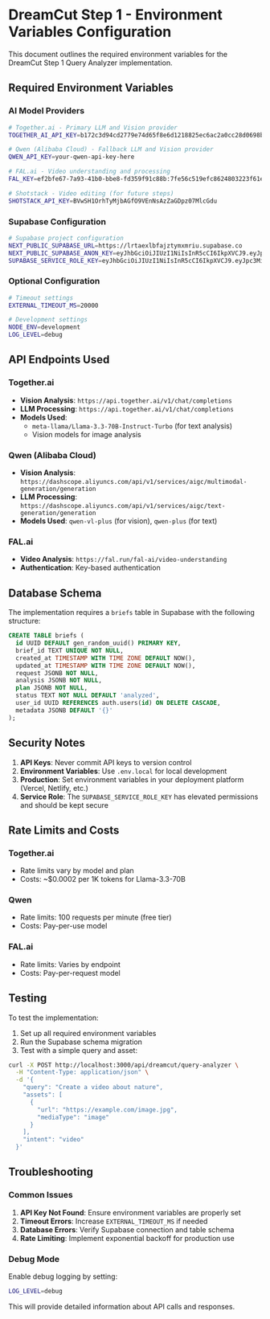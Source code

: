 # DreamCut Step 1 - Environment Variables Configuration

This document outlines the required environment variables for the DreamCut Step 1 Query Analyzer implementation.

## Required Environment Variables

### AI Model Providers

```bash
# Together.ai - Primary LLM and Vision provider
TOGETHER_AI_API_KEY=b172c3d94cd2779e74d65f8e6d1218825ec6ac2a0cc28d0698bb4e73dd361f00

# Qwen (Alibaba Cloud) - Fallback LLM and Vision provider
QWEN_API_KEY=your-qwen-api-key-here

# FAL.ai - Video understanding and processing
FAL_KEY=ef2bfe67-7a93-41b0-bbe8-fd359f91c88b:7fe56c519efc8624803223f61eea1d25

# Shotstack - Video editing (for future steps)
SHOTSTACK_API_KEY=BVwSH1OrhTyMjbAGfO9VEnNsAzZaGDpz07MlcGdu
```

### Supabase Configuration

```bash
# Supabase project configuration
NEXT_PUBLIC_SUPABASE_URL=https://lrtaexlbfajztymxmriu.supabase.co
NEXT_PUBLIC_SUPABASE_ANON_KEY=eyJhbGciOiJIUzI1NiIsInR5cCI6IkpXVCJ9.eyJpc3MiOiJzdXBhYmFzZSIsInJlZiI6ImxydGFleGxiZmFqenR5bXhtcml1Iiwicm9sZSI6ImFub24iLCJpYXQiOjE3NTc3MTgxNjIsImV4cCI6MjA3MzI5NDE2Mn0.Y90sZY1_X4QwA87d3KjmTX_E6dQjXvdiXfzqfXDaemg
SUPABASE_SERVICE_ROLE_KEY=eyJhbGciOiJIUzI1NiIsInR5cCI6IkpXVCJ9.eyJpc3MiOiJzdXBhYmFzZSIsInJlZiI6ImxydGFleGxiZmFqenR5bXhtcml1Iiwicm9sZSI6InNlcnZpY2Vfcm9sZSIsImlhdCI6MTc1NzcxODE2MiwiZXhwIjoyMDczMjk0MTYyfQ.H6Am11FNnn5ZzS3upzCvW3YsFUjo1fmC5WOTQxgF6YA
```

### Optional Configuration

```bash
# Timeout settings
EXTERNAL_TIMEOUT_MS=20000

# Development settings
NODE_ENV=development
LOG_LEVEL=debug
```

## API Endpoints Used

### Together.ai
- **Vision Analysis**: `https://api.together.ai/v1/chat/completions`
- **LLM Processing**: `https://api.together.ai/v1/chat/completions`
- **Models Used**: 
  - `meta-llama/Llama-3.3-70B-Instruct-Turbo` (for text analysis)
  - Vision models for image analysis

### Qwen (Alibaba Cloud)
- **Vision Analysis**: `https://dashscope.aliyuncs.com/api/v1/services/aigc/multimodal-generation/generation`
- **LLM Processing**: `https://dashscope.aliyuncs.com/api/v1/services/aigc/text-generation/generation`
- **Models Used**: `qwen-vl-plus` (for vision), `qwen-plus` (for text)

### FAL.ai
- **Video Analysis**: `https://fal.run/fal-ai/video-understanding`
- **Authentication**: Key-based authentication

## Database Schema

The implementation requires a `briefs` table in Supabase with the following structure:

```sql
CREATE TABLE briefs (
  id UUID DEFAULT gen_random_uuid() PRIMARY KEY,
  brief_id TEXT UNIQUE NOT NULL,
  created_at TIMESTAMP WITH TIME ZONE DEFAULT NOW(),
  updated_at TIMESTAMP WITH TIME ZONE DEFAULT NOW(),
  request JSONB NOT NULL,
  analysis JSONB NOT NULL,
  plan JSONB NOT NULL,
  status TEXT NOT NULL DEFAULT 'analyzed',
  user_id UUID REFERENCES auth.users(id) ON DELETE CASCADE,
  metadata JSONB DEFAULT '{}'
);
```

## Security Notes

1. **API Keys**: Never commit API keys to version control
2. **Environment Variables**: Use `.env.local` for local development
3. **Production**: Set environment variables in your deployment platform (Vercel, Netlify, etc.)
4. **Service Role**: The `SUPABASE_SERVICE_ROLE_KEY` has elevated permissions and should be kept secure

## Rate Limits and Costs

### Together.ai
- Rate limits vary by model and plan
- Costs: ~$0.0002 per 1K tokens for Llama-3.3-70B

### Qwen
- Rate limits: 100 requests per minute (free tier)
- Costs: Pay-per-use model

### FAL.ai
- Rate limits: Varies by endpoint
- Costs: Pay-per-request model

## Testing

To test the implementation:

1. Set up all required environment variables
2. Run the Supabase schema migration
3. Test with a simple query and asset:

```bash
curl -X POST http://localhost:3000/api/dreamcut/query-analyzer \
  -H "Content-Type: application/json" \
  -d '{
    "query": "Create a video about nature",
    "assets": [
      {
        "url": "https://example.com/image.jpg",
        "mediaType": "image"
      }
    ],
    "intent": "video"
  }'
```

## Troubleshooting

### Common Issues

1. **API Key Not Found**: Ensure environment variables are properly set
2. **Timeout Errors**: Increase `EXTERNAL_TIMEOUT_MS` if needed
3. **Database Errors**: Verify Supabase connection and table schema
4. **Rate Limiting**: Implement exponential backoff for production use

### Debug Mode

Enable debug logging by setting:
```bash
LOG_LEVEL=debug
```

This will provide detailed information about API calls and responses.
